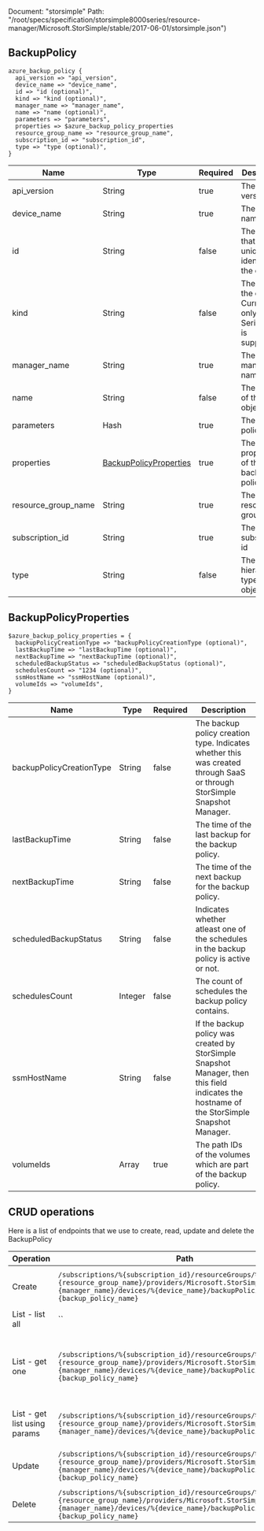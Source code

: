 Document: "storsimple"
Path: "/root/specs/specification/storsimple8000series/resource-manager/Microsoft.StorSimple/stable/2017-06-01/storsimple.json")

## BackupPolicy

```puppet
azure_backup_policy {
  api_version => "api_version",
  device_name => "device_name",
  id => "id (optional)",
  kind => "kind (optional)",
  manager_name => "manager_name",
  name => "name (optional)",
  parameters => "parameters",
  properties => $azure_backup_policy_properties
  resource_group_name => "resource_group_name",
  subscription_id => "subscription_id",
  type => "type (optional)",
}
```

| Name        | Type           | Required       | Description       |
| ------------- | ------------- | ------------- | ------------- |
|api_version | String | true | The api version |
|device_name | String | true | The device name |
|id | String | false | The path ID that uniquely identifies the object. |
|kind | String | false | The Kind of the object. Currently only Series8000 is supported |
|manager_name | String | true | The manager name |
|name | String | false | The name of the object. |
|parameters | Hash | true | The backup policy. |
|properties | [BackupPolicyProperties](#backuppolicyproperties) | true | The properties of the backup policy. |
|resource_group_name | String | true | The resource group name |
|subscription_id | String | true | The subscription id |
|type | String | false | The hierarchical type of the object. |
        
## BackupPolicyProperties

```puppet
$azure_backup_policy_properties = {
  backupPolicyCreationType => "backupPolicyCreationType (optional)",
  lastBackupTime => "lastBackupTime (optional)",
  nextBackupTime => "nextBackupTime (optional)",
  scheduledBackupStatus => "scheduledBackupStatus (optional)",
  schedulesCount => "1234 (optional)",
  ssmHostName => "ssmHostName (optional)",
  volumeIds => "volumeIds",
}
```

| Name        | Type           | Required       | Description       |
| ------------- | ------------- | ------------- | ------------- |
|backupPolicyCreationType | String | false | The backup policy creation type. Indicates whether this was created through SaaS or through StorSimple Snapshot Manager. |
|lastBackupTime | String | false | The time of the last backup for the backup policy. |
|nextBackupTime | String | false | The time of the next backup for the backup policy. |
|scheduledBackupStatus | String | false | Indicates whether atleast one of the schedules in the backup policy is active or not. |
|schedulesCount | Integer | false | The count of schedules the backup policy contains. |
|ssmHostName | String | false | If the backup policy was created by StorSimple Snapshot Manager, then this field indicates the hostname of the StorSimple Snapshot Manager. |
|volumeIds | Array | true | The path IDs of the volumes which are part of the backup policy. |



## CRUD operations

Here is a list of endpoints that we use to create, read, update and delete the BackupPolicy

| Operation | Path | Verb | Description | OperationID |
| ------------- | ------------- | ------------- | ------------- | ------------- |
|Create|`/subscriptions/%{subscription_id}/resourceGroups/%{resource_group_name}/providers/Microsoft.StorSimple/managers/%{manager_name}/devices/%{device_name}/backupPolicies/%{backup_policy_name}`|Put|Creates or updates the backup policy.|BackupPolicies_CreateOrUpdate|
|List - list all|``||||
|List - get one|`/subscriptions/%{subscription_id}/resourceGroups/%{resource_group_name}/providers/Microsoft.StorSimple/managers/%{manager_name}/devices/%{device_name}/backupPolicies/%{backup_policy_name}`|Get|Gets the properties of the specified backup policy name.|BackupPolicies_Get|
|List - get list using params|`/subscriptions/%{subscription_id}/resourceGroups/%{resource_group_name}/providers/Microsoft.StorSimple/managers/%{manager_name}/devices/%{device_name}/backupPolicies`|Get|Gets all the backup policies in a device.|BackupPolicies_ListByDevice|
|Update|`/subscriptions/%{subscription_id}/resourceGroups/%{resource_group_name}/providers/Microsoft.StorSimple/managers/%{manager_name}/devices/%{device_name}/backupPolicies/%{backup_policy_name}`|Put|Creates or updates the backup policy.|BackupPolicies_CreateOrUpdate|
|Delete|`/subscriptions/%{subscription_id}/resourceGroups/%{resource_group_name}/providers/Microsoft.StorSimple/managers/%{manager_name}/devices/%{device_name}/backupPolicies/%{backup_policy_name}`|Delete|Deletes the backup policy.|BackupPolicies_Delete|